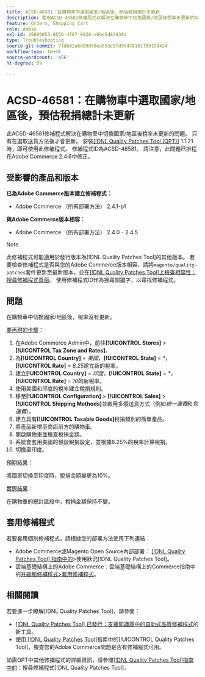 ```yaml
---
title: ACSD-46581：在購物車中選取國家/地區後，預估稅捐總計未更新
description: 套用ACSD-46581修補程式以解決在購物車中切換國家/地區後稅率未更新的Adobe Commerce問題。
feature: Orders, Shopping Cart
role: Admin
exl-id: 45800055-8556-4f87-8938-c6be5d82938d
type: Troubleshooting
source-git-commit: 7fdb02a6d89d50ea593c5fd99d78101f89198424
workflow-type: tm+mt
source-wordcount: '456'
ht-degree: 0%

---
```


# ACSD-46581：在購物車中選取國家/地區後，預估稅捐總計未更新

此ACSD-46581修補程式解決在購物車中切換國家/地區後稅率未更新的問題。 只有在選取送貨方法後才會更新。 安裝[[!DNL Quality Patches Tool (QPT)]](https://experienceleague.adobe.com/zh-hant/docs/commerce-operations/tools/quality-patches-tool/quality-patches-tool-to-self-serve-quality-patches) 1.1.21時，即可使用此修補程式。 修補程式ID為ACSD-46581。 請注意，此問題已排程在Adobe Commerce 2.4.6中修正。

## 受影響的產品和版本

**已為Adobe Commerce版本建立修補程式：**
* Adobe Commerce （所有部署方法） 2.4.1-p1

**與Adobe Commerce版本相容：**
* Adobe Commerce （所有部署方法） 2.4.0 - 2.4.5

>[!NOTE]
>
>此修補程式可能適用於發行版本為[!DNL Quality Patches Tool]的其他版本。 若要檢查修補程式是否與您的Adobe Commerce版本相容，請將`magento/quality-patches`套件更新至最新版本，並在[[!DNL Quality Patches Tool]上檢查相容性：搜尋修補程式頁面](https://experienceleague.adobe.com/tools/commerce-quality-patches/index.html?lang=zh-Hant)。 使用修補程式ID作為搜尋關鍵字，以尋找修補程式。

## 問題

在購物車中切換國家/地區後，稅率沒有更新。

<u>要再現的步驟</u>：

1. 在Adobe Commerce Admin中，前往&#x200B;**[!UICONTROL Stores]** > **[!UICONTROL Tax Zone and Rates]**。
1. 為&#x200B;**[!UICONTROL Country]** = _美國_，**[!UICONTROL State]** = _*_，**[!UICONTROL Rate]** = _8.25_&#x200B;建立新的稅率。
1. 建立&#x200B;**[!UICONTROL Country]** = _印度_，**[!UICONTROL State]** = _*_，**[!UICONTROL Rate]** = _10_&#x200B;的新稅率。
1. 使用美國和印度的稅率建立稅捐規則。
1. 移至&#x200B;**[!UICONTROL Configuration]** > **[!UICONTROL Sales]** > **[!UICONTROL Shipping Methods]**&#x200B;並啟用多個送貨方式（例如&#x200B;_統一運費_&#x200B;和&#x200B;_免運費_）。
1. 建立具有&#x200B;**[!UICONTROL Taxable Goods]**&#x200B;稅捐類別的簡單產品。
1. 將產品新增至商店前方的購物車。
1. 開啟購物車並檢查稅捐金額。
1. 系統會套用美國的預設稅捐設定，並根據8.25%的稅率計算稅捐。
1. 切換至印度。

<u>預期結果</u>：

將國家切換至印度時，稅捐金額變更為10%。

<u>實際結果</u>：

在購物車的總計區段中，稅捐金額保持不變。

## 套用修補程式

若要套用個別修補程式，請根據您的部署方法使用下列連結：

* Adobe Commerce或Magento Open Source內部部署： [[!DNL Quality Patches Tool] 指南中的](/help/tools/quality-patches-tool/usage.md)>使用狀況[!DNL Quality Patches Tool]。
* 雲端基礎結構上的Adobe Commerce：雲端基礎結構上的Commerce指南中的[升級和修補程式>套用修補程式](https://experienceleague.adobe.com/docs/commerce-cloud-service/user-guide/develop/upgrade/apply-patches.html?lang=zh-Hant)。

## 相關閱讀

若要進一步瞭解[!DNL Quality Patches Tool]，請參閱：

* [[!DNL Quality Patches Tool] 已發行：支援知識庫中的自助式品質修補程式](https://experienceleague.adobe.com/zh-hant/docs/commerce-operations/tools/quality-patches-tool/quality-patches-tool-to-self-serve-quality-patches)的新工具。
* [使用 [!DNL Quality Patches Tool]](/help/tools/quality-patches-tool/patches-available-in-qpt/check-patch-for-magento-issue-with-magento-quality-patches.md)指南中的[!UICONTROL Quality Patches Tool]，檢查您的Adobe Commerce問題是否有修補程式可用。


如需QPT中其他修補程式的詳細資訊，請參閱[[!DNL Quality Patches Tool]指南中的](https://experienceleague.adobe.com/tools/commerce-quality-patches/index.html?lang=zh-Hant)：搜尋修補程式[!DNL Quality Patches Tool]。
